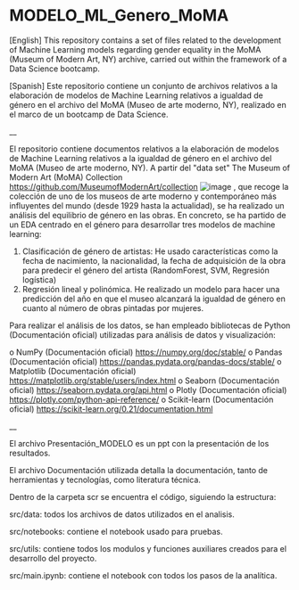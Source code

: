 # MODELO_ML_Genero_MoMA
[English]
This repository contains a set of files related to the development of Machine Learning models regarding gender equality in the MoMA (Museum of Modern Art, NY) archive, carried out within the framework of a Data Science bootcamp.

[Spanish]
Este repositorio contiene un conjunto de archivos relativos a la elaboración de modelos de Machine Learning relativos a igualdad de género en el archivo del MoMA (Museo de arte moderno, NY), realizado en el marco de un bootcamp de Data Science.

__

El repositorio contiene documentos relativos a la elaboración de modelos de Machine Learning relativos a la igualdad de género en el archivo del MoMA (Museo de arte moderno, NY). 
A partir del "data set" The Museum of Modern Art (MoMA) Collection https://github.com/MuseumofModernArt/collection  ![image](https://github.com/a-ndrea-st/MODELO_ML_Genero_MoMA/assets/145352044/a701d208-f1ac-423c-b544-cfc7bb802c63)
, que recoge la colección de uno de los museos de arte moderno y contemporáneo más influyentes del mundo (desde 1929 hasta la actualidad), se ha realizado un análisis del equilibrio de género en las obras. 
En concreto, se ha partido de un EDA centrado en el género para desarrollar tres modelos de machine learning:
1) Clasificación de género de artistas: He usado características como la fecha de nacimiento, la nacionalidad, la fecha de adquisición de la obra para predecir el género del artista (RandomForest, SVM, Regresión logística)
2) Regresión lineal y polinómica. He realizado un modelo para hacer una predicción del año en que el museo alcanzará la igualdad de género en cuanto al número de obras pintadas por mujeres.

Para realizar el análisis de los datos, se han empleado bibliotecas de Python (Documentación oficial) utilizadas para análisis de datos y visualización:

o	NumPy (Documentación oficial) https://numpy.org/doc/stable/ 
o	Pandas (Documentación oficial) https://pandas.pydata.org/pandas-docs/stable/
o	Matplotlib (Documentación oficial) https://matplotlib.org/stable/users/index.html
o	Seaborn (Documentación oficial) https://seaborn.pydata.org/api.html
o	Plotly (Documentación oficial) https://plotly.com/python-api-reference/
o	Scikit-learn (Documentación oficial) https://scikit-learn.org/0.21/documentation.html

__

El archivo Presentación_MODELO es un ppt con la presentación de los resultados.

El archivo Documentación utilizada detalla la documentación, tanto de herramientas y tecnologías, como literatura técnica.

Dentro de la carpeta scr se encuentra el código, siguiendo la estructura:

src/data: todos los archivos de datos utilizados en el analisis.

src/notebooks: contiene el notebook usado para pruebas.

src/utils: contiene todos los modulos y funciones auxiliares creados para el desarrollo del proyecto.

src/main.ipynb: contiene el notebook con todos los pasos de la analítica.

